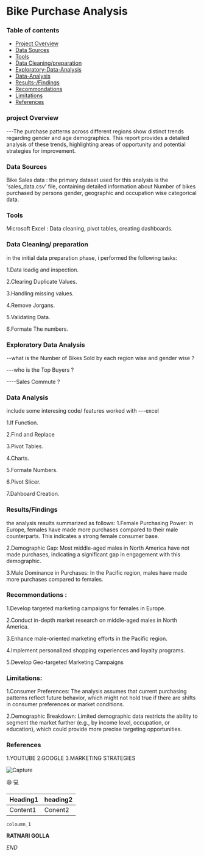 # Bike Purchase Analysis

### Table of contents
- [Project Overview](#project-Overview)
- [Data Sources](#Data-Sources)
- [Tools](#Tools)
- [Data Cleaning/preparation](#Data-Cleaning-preparation)
- [Exploratory-Data-Analysis](#Exploratory-Data-Analysis)
- [Data-Analysis](#Data-Analysis)
- [Results-/Findings](#Results-/Findings)
- [Recommondations](#Recommondations)
- [Limitations](#Limitations)
- [References](#References)

### project Overview

---The purchase patterns across different regions show distinct trends regarding gender and age demographics. This report provides a detailed analysis of these trends, highlighting areas of opportunity and potential strategies for improvement.

### Data Sources

 Bike Sales data : the primary dataset used for this analysis is the 'sales_data.csv' file, containing detailed information about Number of bikes purchased by persons gender, geographic and occupation wise categorical data. 

### Tools

Microsoft Excel : Data cleaning, pivot tables, creating dashboards.

### Data Cleaning/ preparation

in the initial data preparation phase, i performed the following tasks:

1.Data loadig and inspection.

2.Clearing Duplicate Values.

3.Handling missing values.

4.Remove Jorgans.

5.Validating Data.

6.Formate The numbers.

### Exploratory Data Analysis

 --what is the Number of Bikes Sold by each region wise and gender wise ?
 
 ---who is the Top Buyers ?
 
 ----Sales Commute ?

 ### Data Analysis
 
 include some interesing code/ features worked with
 ---excel
 
  1.If Function.
  
  2.Find and Replace
  
  3.Pivot Tables.
  
  4.Charts.
  
  5.Formate Numbers.
  
  6.Pivot Slicer.
  
  7.Dahboard Creation.
 
 ### Results/Findings

the analysis results summarized as follows:
1.Female Purchasing Power: In Europe, females have made more purchases compared to their male counterparts. This indicates a strong female consumer base.

2.Demographic Gap: Most middle-aged males in North America have not made purchases, indicating a significant gap in engagement with this demographic.

3.Male Dominance in Purchases: In the Pacific region, males have made more purchases compared to females.

### Recommondations :

1.Develop targeted marketing campaigns for females in Europe.

2.Conduct in-depth market research on middle-aged males in North America.

3.Enhance male-oriented marketing efforts in the Pacific region.

4.Implement personalized shopping experiences and loyalty programs.

5.Develop Geo-targeted Marketing Campaigns

### Limitations:

1.Consumer Preferences: The analysis assumes that current purchasing patterns reflect future behavior, which might not hold true if there are shifts in consumer preferences or market conditions.

2.Demographic Breakdown: Limited demographic data restricts the ability to segment the market further (e.g., by income level, occupation, or education), which could provide more precise targeting opportunities.

### References

1.YOUTUBE
2.GOOGLE
3.MARKETING STRATEGIES

 ![Capture](https://github.com/Ratnasrig/Folio-projects/assets/173731797/2c1efa21-547e-4ee6-a3ce-edc895002336)


😄
💻

|Heading1|heading2|
|--------|--------|
|Content1|Conent2|

`coloumn_1`

**RATNARI GOLLA**

*END*

